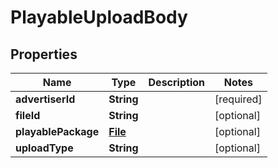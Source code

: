 # PlayableUploadBody

## Properties
Name | Type | Description | Notes
------------ | ------------- | ------------- | -------------
**advertiserId** | **String** |  |[required]  
**fileId** | **String** |  |  [optional]
**playablePackage** | [**File**](File.md) |  |  [optional]
**uploadType** | **String** |  |  [optional]
